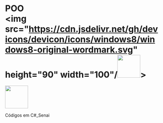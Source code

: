 # POO <div><img src="https://cdn.jsdelivr.net/gh/devicons/devicon/icons/windows8/windows8-original-wordmark.svg" height="90" width="100"/<img src="https://cdn.jsdelivr.net/gh/devicons/devicon/icons/linux/linux-original.svg" height="75" width="75"/>>
<div><img src="https://cdn.jsdelivr.net/gh/devicons/devicon/icons/csharp/csharp-plain.svg" height="75" width="75"/>
                                
Códigos em C#_Senai
